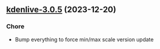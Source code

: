

## [kdenlive-3.0.5](https://github.com/truecharts/charts/compare/kdenlive-3.0.4...kdenlive-3.0.5) (2023-12-20)

### Chore

- Bump everything to force min/max scale version update
  
  